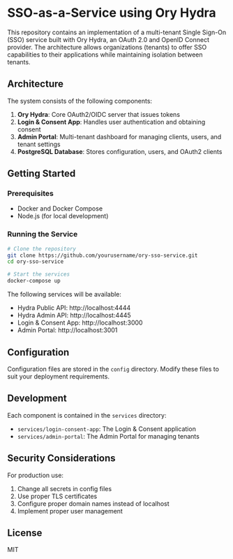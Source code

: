 # SSO-as-a-Service using Ory Hydra

This repository contains an implementation of a multi-tenant Single Sign-On (SSO) service built with Ory Hydra, an OAuth 2.0 and OpenID Connect provider. The architecture allows organizations (tenants) to offer SSO capabilities to their applications while maintaining isolation between tenants.

## Architecture

The system consists of the following components:

1. **Ory Hydra**: Core OAuth2/OIDC server that issues tokens
2. **Login & Consent App**: Handles user authentication and obtaining consent
3. **Admin Portal**: Multi-tenant dashboard for managing clients, users, and tenant settings
4. **PostgreSQL Database**: Stores configuration, users, and OAuth2 clients

## Getting Started

### Prerequisites

- Docker and Docker Compose
- Node.js (for local development)

### Running the Service

```bash
# Clone the repository
git clone https://github.com/yourusername/ory-sso-service.git
cd ory-sso-service

# Start the services
docker-compose up
```

The following services will be available:

- Hydra Public API: http://localhost:4444
- Hydra Admin API: http://localhost:4445
- Login & Consent App: http://localhost:3000
- Admin Portal: http://localhost:3001

## Configuration

Configuration files are stored in the `config` directory. Modify these files to suit your deployment requirements.

## Development

Each component is contained in the `services` directory:

- `services/login-consent-app`: The Login & Consent application
- `services/admin-portal`: The Admin Portal for managing tenants

## Security Considerations

For production use:

1. Change all secrets in config files
2. Use proper TLS certificates
3. Configure proper domain names instead of localhost
4. Implement proper user management

## License

MIT
